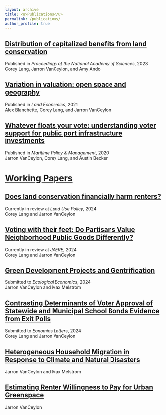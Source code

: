 ```yaml
---
layout: archive
title: <u>Publications</u>
permalink: /publications/
author_profile: true
---
```


## [Distribution of capitalized benefits from land conservation](https://www.pnas.org/doi/10.1073/pnas.2215262120)
Published in *Proceedings of the National Academy of Sciences*, 2023 <br>
Corey Lang, Jarron VanCeylon, and Amy Ando

## [Variation in valuation: open space and geography](https://le.uwpress.org/content/early/2021/09/28/le.97.4.011720-0005R)
Published in *Land Economics*, 2021 <br>
Alex Blanchette, Corey Lang, and Jarron VanCeylon

## [Whatever floats your vote: understanding voter support for public port infrastructure investments](https://doi.org/10.1080/03088839.2020.1754478)
Published in *Maritime Policy & Management*, 2020 <br>
Jarron VanCeylon, Corey Lang, and Austin Becker

# <u>Working Papers</u>

## <u>Does land conservation financially harm renters?</u>
Currently in review at *Land Use Policy*, 2024 <br>
Corey Lang and Jarron VanCeylon

## <u>Voting with their feet: Do Partisans Value Neighborhood Public Goods Differently?</u>
Currently in review at *JAERE*, 2024 <br>
Corey Lang and Jarron VanCeylon

## <u>Green Development Projects and Gentrification</u>
Submitted to *Ecological Economics*, 2024 <br>
Jarron VanCeylon and Max Melstrom

## <u> Contrasting Determinants of Voter Approval of Statewide and Municipal School Bonds Evidence from Exit Polls</u>
Submitted to *Eonomics Letters*, 2024 <br>
Corey Lang and Jarron VanCeylon

## <u>Heterogeneous Household Migration in Response to Climate and Natural Disasters</u>
Jarron VanCeylon and Max Melstrom

## <u>Estimating Renter Willingness to Pay for Urban Greenspace</u>
Jarron VanCeylon



